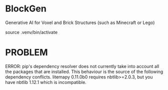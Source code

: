 # BlockGen
Generative AI for Voxel and Brick Structures (such as Minecraft or Lego)


source .venv/bin/activate

# PROBLEM
ERROR: pip's dependency resolver does not currently take into account all the packages that are installed. This behaviour is the source of the following dependency conflicts.
litemapy 0.11.0b0 requires nbtlib>=2.0.3, but you have nbtlib 1.12.1 which is incompatible.